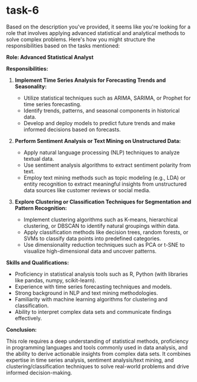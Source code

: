 # task-6

Based on the description you've provided, it seems like you're looking for a role that involves applying advanced statistical and analytical methods to solve complex problems. Here's how you might structure the responsibilities based on the tasks mentioned:

**Role: Advanced Statistical Analyst**

**Responsibilities:**

1. **Implement Time Series Analysis for Forecasting Trends and Seasonality:**
   - Utilize statistical techniques such as ARIMA, SARIMA, or Prophet for time series forecasting.
   - Identify trends, patterns, and seasonal components in historical data.
   - Develop and deploy models to predict future trends and make informed decisions based on forecasts.

2. **Perform Sentiment Analysis or Text Mining on Unstructured Data:**
   - Apply natural language processing (NLP) techniques to analyze textual data.
   - Use sentiment analysis algorithms to extract sentiment polarity from text.
   - Employ text mining methods such as topic modeling (e.g., LDA) or entity recognition to extract meaningful insights from unstructured data sources like customer reviews or social media.

3. **Explore Clustering or Classification Techniques for Segmentation and Pattern Recognition:**
   - Implement clustering algorithms such as K-means, hierarchical clustering, or DBSCAN to identify natural groupings within data.
   - Apply classification methods like decision trees, random forests, or SVMs to classify data points into predefined categories.
   - Use dimensionality reduction techniques such as PCA or t-SNE to visualize high-dimensional data and uncover patterns.

**Skills and Qualifications:**

- Proficiency in statistical analysis tools such as R, Python (with libraries like pandas, numpy, scikit-learn).
- Experience with time series forecasting techniques and models.
- Strong background in NLP and text mining methodologies.
- Familiarity with machine learning algorithms for clustering and classification.
- Ability to interpret complex data sets and communicate findings effectively.

**Conclusion:**

This role requires a deep understanding of statistical methods, proficiency in programming languages and tools commonly used in data analysis, and the ability to derive actionable insights from complex data sets. It combines expertise in time series analysis, sentiment analysis/text mining, and clustering/classification techniques to solve real-world problems and drive informed decision-making.
